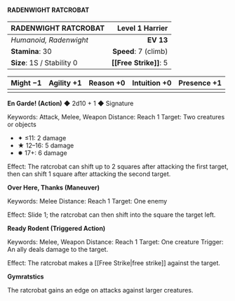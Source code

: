 #### RADENWIGHT RATCROBAT

| RADENWIGHT RATCROBAT       |  **Level 1 Harrier** |
| :------------------------- | -------------------: |
| *Humanoid, Radenwight*     |            **EV 13** |
| **Stamina**: 30            | **Speed**: 7 (climb) |
| **Size**: 1S / Stability 0 |   **[[Free Strike]]**: 5 |

| **Might** −1 | **Agility** +1 | **Reason** +0 | **Intuition** +0 | **Presence** +1 |
| ------------ | -------------- | ------------- | ---------------- | --------------- |
|              |                |               |                  |                 |

**En Garde! (Action)** ◆ 2d10 + 1 ◆ Signature

Keywords: Attack, Melee, Weapon
Distance: Reach 1
Target: Two creatures or objects

- ✦ ≤11: 2 damage
- ★ 12–16: 5 damage
- ✸ 17+: 6 damage

Effect: The ratcrobat can shift up to 2 squares after attacking the first target, then can shift 1 square after attacking the second target.

**Over Here, Thanks (Maneuver)**

Keywords: Melee
Distance: Reach 1
Target: One enemy

Effect: Slide 1; the ratcrobat can then shift into the square the target left.

**Ready Rodent (Triggered Action)**

Keywords: Melee, Weapon
Distance: Reach 1
Target: One creature
Trigger: An ally deals damage to the target.

Effect: The ratcrobat makes a [[Free Strike|free strike]] against the target.

**Gymratstics**

The ratcrobat gains an edge on attacks against larger creatures.
